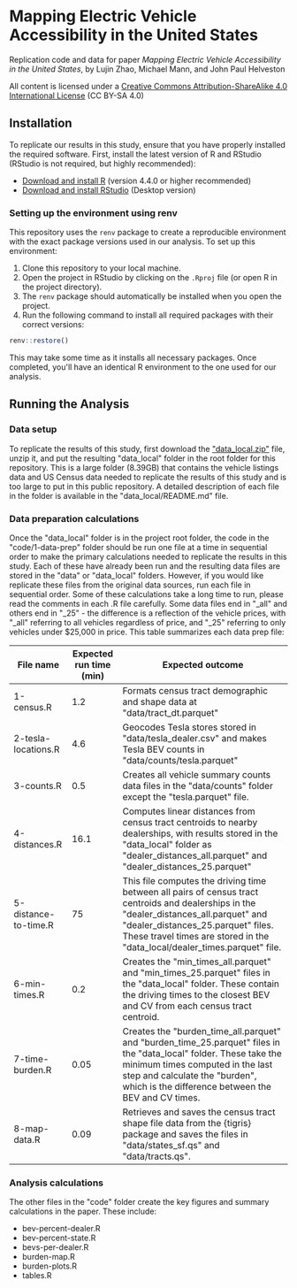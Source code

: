 # Mapping Electric Vehicle Accessibility in the United States

Replication code and data for paper *Mapping Electric Vehicle Accessibility in the United States*, by Lujin Zhao, Michael Mann, and John Paul Helveston

All content is licensed under a [Creative Commons Attribution-ShareAlike 4.0 International License](https://creativecommons.org/licenses/by-sa/4.0/) (CC BY-SA 4.0)

## Installation

To replicate our results in this study, ensure that you have properly installed the required software. First, install the latest version of R and RStudio (RStudio is not required, but highly recommended):
- [Download and install R](https://cloud.r-project.org) (version 4.4.0 or higher recommended)
- [Download and install RStudio](https://rstudio.com/products/rstudio/download/) (Desktop version)

### Setting up the environment using renv

This repository uses the `renv` package to create a reproducible environment with the exact package versions used in our analysis. To set up this environment:

1. Clone this repository to your local machine.
2. Open the project in RStudio by clicking on the `.Rproj` file (or open R in the project directory).
3. The `renv` package should automatically be installed when you open the project.
4. Run the following command to install all required packages with their correct versions:

```r
renv::restore()
```

This may take some time as it installs all necessary packages. Once completed, you'll have an identical R environment to the one used for our analysis.

## Running the Analysis

### Data setup

To replicate the results of this study, first download the ["data_local.zip"](https://filedn.com/lYURdAnVcCykBHec07i0c6j/ev-accessibility-2025/data_local.zip) file, unzip it, and put the resulting "data_local" folder in the root folder for this repository. This is a large folder (8.39GB) that contains the vehicle listings data and US Census data needed to replicate the results of this study and is too large to put in this public repository. A detailed description of each file in the folder is available in the "data_local/README.md" file.

### Data preparation calculations

Once the "data_local" folder is in the project root folder, the code in the "code/1-data-prep" folder should be run one file at a time in sequential order to make the primary calculations needed to replicate the results in this study. Each of these have already been run and the resulting data files are stored in the "data" or "data_local" folders. However, if you would like replicate these files from the original data sources, run each file in sequential order. Some of these calculations take a long time to run, please read the comments in each .R file carefully. Some data files end in "_all" and others end in "_25" - the difference is a reflection of the vehicle prices, with "_all" referring to all vehicles regardless of price, and "_25" referring to only vehicles under $25,000 in price. This table summarizes each data prep file:

File name | Expected run time (min) | Expected outcome
----------|-------------------|--------------------
1-census.R | 1.2 | Formats census tract demographic and shape data at "data/tract_dt.parquet"
2-tesla-locations.R | 4.6 | Geocodes Tesla stores stored in "data/tesla_dealer.csv" and makes Tesla BEV counts in "data/counts/tesla.parquet"
3-counts.R | 0.5 | Creates all vehicle summary counts data files in the "data/counts" folder except the "tesla.parquet" file.
4-distances.R | 16.1 | Computes linear distances from census tract centroids to nearby dealerships, with results stored in the "data_local" folder as "dealer_distances_all.parquet" and "dealer_distances_25.parquet"
5-distance-to-time.R | 75 | This file computes the driving time between all pairs of census tract centroids and dealerships in the "dealer_distances_all.parquet" and "dealer_distances_25.parquet" files. These travel times are stored in the  "data_local/dealer_times.parquet" file.
6-min-times.R | 0.2 | Creates the "min_times_all.parquet" and "min_times_25.parquet" files in the "data_local" folder. These contain the driving times to the closest BEV and CV from each census tract centroid.
7-time-burden.R | 0.05 | Creates the "burden_time_all.parquet" and "burden_time_25.parquet" files in the "data_local" folder. These take the minimum times computed in the last step and calculate the "burden", which is the difference between the BEV and CV times.
8-map-data.R | 0.09 | Retrieves and saves the census tract shape file data from the {tigris} package and saves the files in "data/states_sf.qs" and "data/tracts.qs".

### Analysis calculations

The other files in the "code" folder create the key figures and summary calculations in the paper. These include:

- bev-percent-dealer.R
- bev-percent-state.R
- bevs-per-dealer.R
- burden-map.R
- burden-plots.R
- tables.R
